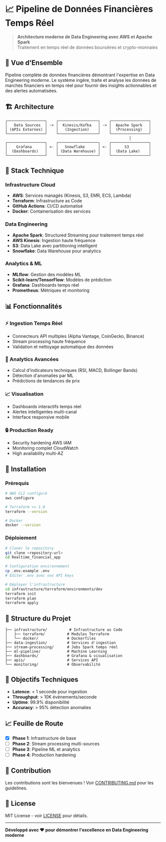 # 📈 Pipeline de Données Financières Temps Réel

> **Architecture moderne de Data Engineering avec AWS et Apache Spark**  
> Traitement en temps réel de données boursières et crypto-monnaies

## 🎯 Vue d'Ensemble

Pipeline complète de données financières démontrant l'expertise en Data Engineering moderne. Le système ingère, traite et analyse les données de marchés financiers en temps réel pour fournir des insights actionnables et des alertes automatisées.

## 🏗️ Architecture

```
┌─────────────────┐    ┌──────────────────┐    ┌─────────────────┐
│   Data Sources  │ -> │  Kinesis/Kafka   │ -> │  Apache Spark   │
│ (APIs Externes) │    │   (Ingestion)    │    │  (Processing)   │
└─────────────────┘    └──────────────────┘    └─────────────────┘
                                                        │
┌─────────────────┐    ┌──────────────────┐    ┌─────────────────┐
│    Grafana      │ <- │   Snowflake      │ <- │      S3         │
│  (Dashboards)   │    │ (Data Warehouse) │    │  (Data Lake)    │
└─────────────────┘    └──────────────────┘    └─────────────────┘
```

## 🚀 Stack Technique

### **Infrastructure Cloud**
- **AWS**: Services managés (Kinesis, S3, EMR, ECS, Lambda)
- **Terraform**: Infrastructure as Code
- **GitHub Actions**: CI/CD automatisé
- **Docker**: Containerisation des services

### **Data Engineering**
- **Apache Spark**: Structured Streaming pour traitement temps réel
- **AWS Kinesis**: Ingestion haute fréquence
- **S3**: Data Lake avec partitioning intelligent
- **Snowflake**: Data Warehouse pour analytics

### **Analytics & ML**
- **MLflow**: Gestion des modèles ML
- **Scikit-learn/TensorFlow**: Modèles de prédiction
- **Grafana**: Dashboards temps réel
- **Prometheus**: Métriques et monitoring

## 📊 Fonctionnalités

### **⚡ Ingestion Temps Réel**
- Connecteurs API multiples (Alpha Vantage, CoinGecko, Binance)
- Stream processing haute fréquence
- Validation et nettoyage automatique des données

### **🧠 Analytics Avancées**
- Calcul d'indicateurs techniques (RSI, MACD, Bollinger Bands)
- Détection d'anomalies par ML
- Prédictions de tendances de prix

### **📈 Visualisation**
- Dashboards interactifs temps réel
- Alertes intelligentes multi-canal
- Interface responsive mobile

### **🔒 Production Ready**
- Security hardening AWS IAM
- Monitoring complet CloudWatch
- High availability multi-AZ

## 🔧 Installation

### Prérequis
```bash
# AWS CLI configuré
aws configure

# Terraform >= 1.0
terraform --version

# Docker
docker --version
```

### Déploiement
```bash
# Cloner le repository
git clone <repository-url>
cd Realtime_financial_app

# Configuration environnement
cp .env.example .env
# Éditer .env avec vos API keys

# Déployer l'infrastructure
cd infrastructure/terraform/environments/dev
terraform init
terraform plan
terraform apply
```

## 📁 Structure du Projet

```
├── infrastructure/          # Infrastructure as Code
│   ├── terraform/          # Modules Terraform
│   └── docker/             # Dockerfiles
├── data-ingestion/         # Services d'ingestion
├── stream-processing/      # Jobs Spark temps réel
├── ml-pipeline/            # Machine Learning
├── dashboards/             # Grafana & visualisation
├── apis/                   # Services API
└── monitoring/             # Observabilité
```

## 🎯 Objectifs Techniques

- **Latence**: < 1 seconde pour ingestion
- **Throughput**: > 10K événements/seconde  
- **Uptime**: 99.9% disponibilité
- **Accuracy**: > 95% détection anomalies

## 📈 Feuille de Route

- [x] **Phase 1**: Infrastructure de base
- [ ] **Phase 2**: Stream processing multi-sources
- [ ] **Phase 3**: Pipeline ML et analytics
- [ ] **Phase 4**: Production hardening

## 🤝 Contribution

Les contributions sont les bienvenues ! Voir [CONTRIBUTING.md](CONTRIBUTING.md) pour les guidelines.

## 📄 License

MIT License - voir [LICENSE](LICENSE) pour détails.

---

**Développé avec ❤️ pour démontrer l'excellence en Data Engineering moderne**